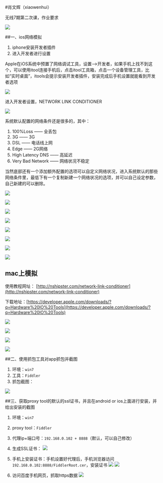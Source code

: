 #肖文辉（xiaowenhui）

 无线7期第二次课，作业要求

![](http://i.imgur.com/02lS6d1.jpg)


##一、ios网络模拟 

1. iphone安装开发者插件
2. 进入开发者进行设置

  Apple在iOS系统中预置了网络调试工具，设置——>开发者，如果手机上找不到这个，可以使用itool连接手机后，点击itool工具箱，点击一个设备管理工具，比如“实时桌面”，itools会提示安装开发者插件，安装完成后手机设置就能看到开发者选项

![](http://i.imgur.com/UpqCHe1.jpg)

 进入开发者设置，NETWORK LINK CONDITIONER

 ![](http://i.imgur.com/Nj5OSc0.jpg)


系统默认配置的网络条件还是很多的，其中：

1. 100%Loss —— 全丢包
2. 3G  —— 3G
3. DSL —— 电话线上网
4. Edge —— 2G网络
5. High Latency DNS —— 高延迟
6. Very Bad Network —— 网络状况不稳定

当然底部还有一个添加额外配置的选项可以自定义网络状况，进入系统默认的那些网络条件里，最低下有一个复制新建一个网络状况的选项，并可以自己设定参数，自己新建的可以删除。

![](http://i.imgur.com/6lXL9Ri.jpg)

![](http://i.imgur.com/AOPF5Hg.jpg)

![](http://i.imgur.com/3f5fXSo.jpg)

![](http://i.imgur.com/9hOz9Ao.jpg)

![](http://i.imgur.com/mQCONeF.jpg)

![](http://i.imgur.com/uTFymj8.jpg)

![](http://i.imgur.com/birF57W.jpg)

![](http://i.imgur.com/BdKeqNe.jpg)


## mac上模拟 

 使用教程网址： [http://nshipster.com/network-link-conditioner](http://nshipster.com/network-link-conditioner)

 下载地址：[https://developer.apple.com/downloads/?q=Hardware%20IO%20Tools](https://developer.apple.com/downloads/?q=Hardware%20IO%20Tools)


![](http://i.imgur.com/En0GujX.jpg)

![](http://i.imgur.com/hxi2ywH.jpg)

![](http://i.imgur.com/6JZXVpL.jpg)

![](http://i.imgur.com/WgaYS7N.jpg)


##二、使用抓包工具对app抓包并截图



1. 环境：`win7`
2. 工具：`Fiddler`
3. 抓包截图：

![](http://i.imgur.com/mEiMJ22.png)






##三、获取proxy tool的默认的ssl证书，并且在android or ios上面进行安装，并给出安装的截图

1. 环境：`win7`
2. proxy tool：`Fiddler`
3. 代理ip+端口号：`192.168.0.102 + 8888`（默认，可以自己修改）
4. 生成SSL证书：
![](http://i.imgur.com/eMqYXM9.jpg)

5. 手机上安装证书：手机设置好代理后，手机浏览器访问`192.168.0.102:8888/FiddlerRoot.cer`，安装证书
![](http://i.imgur.com/G2eZtLI.jpg)
![](http://i.imgur.com/ecvjwhw.jpg)

6. 访问百度手机网页，抓取https数据
![](http://i.imgur.com/0BYEtih.jpg)